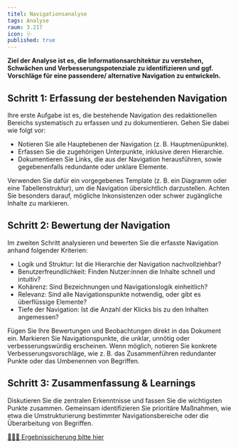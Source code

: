 ```yaml
---
titel: Navigationsanalyse
tags: Analyse
raum: 3.217
icon: 🩺
published: true
---
```





**Ziel der Analyse ist es, die Informationsarchitektur zu verstehen, Schwächen und Verbesserungspotenziale zu identifizieren und ggf. Vorschläge für eine passendere/ alternative Navigation zu entwickeln.**



<div class="is-medium">

## Schritt 1: Erfassung der bestehenden Navigation

Ihre erste Aufgabe ist es, die bestehende Navigation des redaktionellen Bereichs systematisch zu erfassen und zu dokumentieren. Gehen Sie dabei wie folgt vor:
- Notieren Sie alle Hauptebenen der Navigation (z. B. Hauptmenüpunkte).
- Erfassen Sie die zugehörigen Unterpunkte, inklusive deren Hierarchie.
- Dokumentieren Sie Links, die aus der Navigation herausführen, sowie gegebenenfalls redundante oder unklare Elemente.

Verwenden Sie dafür ein vorgegebenes Template (z. B. ein Diagramm oder eine Tabellenstruktur), um die Navigation übersichtlich darzustellen. Achten Sie besonders darauf, mögliche Inkonsistenzen oder schwer zugängliche Inhalte zu markieren.


## Schritt 2: Bewertung der Navigation

Im zweiten Schritt analysieren und bewerten Sie die erfasste Navigation anhand folgender Kriterien:
- Logik und Struktur: Ist die Hierarchie der Navigation nachvollziehbar?
- Benutzerfreundlichkeit: Finden Nutzer:innen die Inhalte schnell und intuitiv?
- Kohärenz: Sind Bezeichnungen und Navigationslogik einheitlich?
- Relevanz: Sind alle Navigationspunkte notwendig, oder gibt es überflüssige Elemente?
- Tiefe der Navigation: Ist die Anzahl der Klicks bis zu den Inhalten angemessen?

Fügen Sie Ihre Bewertungen und Beobachtungen direkt in das Dokument ein. Markieren Sie Navigationspunkte, die unklar, unnötig oder verbesserungswürdig erscheinen. Wenn möglich, notieren Sie konkrete Verbesserungsvorschläge, wie z. B. das Zusammenführen redundanter Punkte oder das Umbenennen von Begriffen.


## Schritt 3: Zusammenfassung & Learnings

Diskutieren Sie die zentralen Erkenntnisse und fassen Sie die wichtigsten Punkte zusammen. Gemeinsam identifizieren Sie prioritäre Maßnahmen, wie etwa die Umstrukturierung bestimmter Navigationsbereiche oder die Überarbeitung von Begriffen.

[🧑🏽‍🏫 Ergebnissicherung bitte hier](https://miro.com/app/board/uXjVL53RuTs=/?share_link_id=933064673136)


</div>










